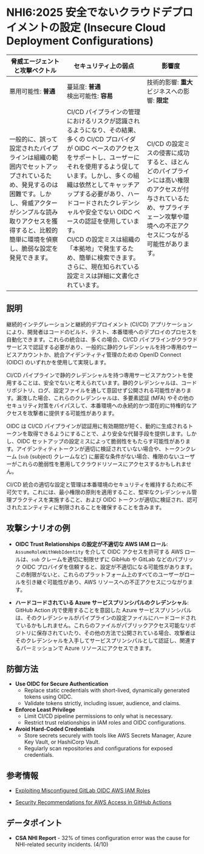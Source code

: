 # NHI6:2025 安全でないクラウドデプロイメントの設定 (Insecure Cloud Deployment Configurations)

| 脅威エージェントと攻撃ベクトル | セキュリティ上の弱点                     | 影響度                                             |
|--------------------------------|------------------------------------------|----------------------------------------------------|
| 悪用可能性: **普通**           | 蔓延度: **普通**<br>検出可能性: **容易** | 技術的影響: **重大**<br>ビジネスへの影響: **限定** |
| 一般的に、誤って設定されたパイプラインは組織の範囲内でセットアップされているため、発見するのは困難です。しかし、脅威アクターがシンプルな読み取りアクセスを獲得すると、比較的簡単に環境を偵察し、脆弱な設定を発見できます。 | CI/CD パイプラインの管理におけるリスクが認識されるようになり、その結果、多くの CI/CD プロバイダが OIDC ベースのアクセスをサポートし、ユーザーにそれを使用するよう促しています。しかし、多くの組織は依然としてキャッチアップする必要があり、ハードコードされたクレデンシャルや安全でない OIDC ベースの認証を使用しています。 <br> CI/CD の設定ミスは組織の「本拠地」で発生するため、簡単に検索できます。さらに、現在知られている設定ミスは詳細に文書化されています。 | CI/CD の設定ミスの侵害に成功すると、ほとんどのパイプラインには高い権限のアクセスが付与されているため、サプライチェーン攻撃や環境への不正アクセスにつながる可能性があります。 |

## 説明

継続的インテグレーションと継続的デプロイメント (CI/CD) アプリケーションにより、開発者はコードのビルド、テスト、本番環境へのデプロイのプロセスを自動化できます。これらの統合は、多くの場合、CI/CD パイプラインがクラウドサービスで認証する必要があり、一般的に静的クレデンシャルを持つ専用のサービスアカウントか、統合アイデンティティ管理のための OpenID Connect (OIDC) のいずれかを使用して実現します。

CI/CD パイプラインで静的クレデンシャルを持つ専用サービスアカウントを使用することは、安全でないと考えられています。静的クレデンシャルは、コードリポジトリ、ログ、設定ファイルを通して意図せず公開される可能性があります。漏洩した場合、これらのクレデンシャルは、多要素認証 (MFA) やその他のセキュリティ対策をバイパスして、本番環境への永続的かつ潜在的に特権的なアクセスを攻撃者に提供する可能性があります。

OIDC は CI/CD パイプラインが認証用に有効期間が短く、動的に生成されるトークンを取得できるようにすることで、より安全な代替手段を提供します。しかし、OIDC セットアップの設定ミスによって脆弱性をもたらす可能性があります。アイデンティティトークンが適切に検証されていない場合や、トークンクレーム (`sub` (subject) クレームなど) に厳密な条件がない場合、権限のないユーザーがこれらの脆弱性を悪用してクラウドリソースにアクセスするかもしれません。

CI/CD 統合の適切な設定と管理は本番環境のセキュリティを維持するために不可欠です。これには、最小権限の原則を適用すること、堅牢なクレデンシャル管理プラクティスを実施すること、および OIDC トークンが適切に検証され、認可されたエンティティに制限されることを確保することを含みます。


## 攻撃シナリオの例

* **OIDC Trust Relationships の設定が不適切な AWS IAM ロール**: `AssumeRoleWithWebIdentity` を介して OIDC アクセスを許可する AWS ロールは、`sub` クレームを適切に制限せずに GibHub や GitLab などのパブリック OIDC プロバイダを信頼すると、設定が不適切になる可能性があります。この制限がないと、これらのプラットフォーム上のすべてのユーザーがロールを引き継ぐ可能性があり、AWS リソースへの不正アクセスにつながります。

* **ハードコードされている Azure サービスプリンシパルのクレデンシャル**: GitHub Action 内で使用することを意図した Azure サービスプリンシパルは、そのクレデンシャルがパイプラインの設定ファイルにハードコードされているかもしれません。これらのファイルがパブリックアクセス可能なリポジトリに保存されていたり、その他の方法で公開されている場合、攻撃者はそのクレデンシャルを入手してサービスプリンシパルとして認証し、関連するパーミッションで Azure リソースにアクセスできます。

## 防御方法
* **Use OIDC for Secure Authentication**
  - Replace static credentials with short-lived, dynamically generated tokens using OIDC.
  - Validate tokens strictly, including issuer, audience, and claims.
* **Enforce Least Privilege**
  - Limit CI/CD pipeline permissions to only what is necessary.
  - Restrict trust relationships in IAM roles and OIDC configurations.
* **Avoid Hard-Coded Credentials**
  - Store secrets securely with tools like AWS Secrets Manager, Azure Key Vault, or HashiCorp Vault.
  - Regularly scan repositories and configurations for exposed credentials.

## 参考情報

* [Exploiting Misconfigured GitLab OIDC AWS IAM Roles](https://hackingthe.cloud/aws/exploitation/Misconfigured_Resource-Based_Policies/exploiting_misconfigured_gitlab_oidc_aws_iam_roles/)

* [Security Recommendations for AWS Access in GitHub Actions](https://github.com/aws-actions/configure-aws-credentials#security-recommendations)



## データポイント

* **CSA NHI Report** - 32% of times configuration error was the cause for NHI-related security incidents. (4/10)
